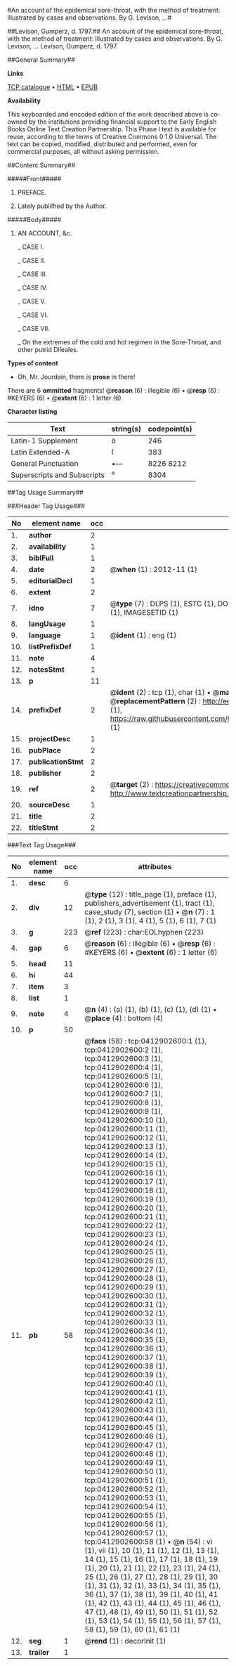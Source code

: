#An account of the epidemical sore-throat, with the method of treatment: Illustrated by cases and observations. By G. Levison, ...#

##Levison, Gumperz, d. 1797.##
An account of the epidemical sore-throat, with the method of treatment: Illustrated by cases and observations. By G. Levison, ...
Levison, Gumperz, d. 1797.

##General Summary##

**Links**

[TCP catalogue](http://www.ota.ox.ac.uk/tcp/)  • 
[HTML](http://tei.it.ox.ac.uk/tcp/Texts-HTML/free/004/004794667.html)  • 
[EPUB](http://tei.it.ox.ac.uk/tcp/Texts-EPUB/free/004/004794667.epub)

**Availability**

This keyboarded and encoded edition of the
	       work described above is co-owned by the institutions
	       providing financial support to the Early English Books
	       Online Text Creation Partnership. This Phase I text is
	       available for reuse, according to the terms of Creative
	       Commons 0 1.0 Universal. The text can be copied,
	       modified, distributed and performed, even for
	       commercial purposes, all without asking permission.


##Content Summary##

#####Front#####

1. PREFACE.

1. Lately publiſhed by the Author.

#####Body#####

1. AN ACCOUNT, &c.

    _ CASE I.

    _ CASE II.

    _ CASE III.

    _ CASE IV.

    _ CASE V.

    _ CASE VI.

    _ CASE VII.

    _ On the extremes of the cold and hot regimen in the Sore-Throat, and other putrid Diſeaſes.

**Types of content**

  * Oh, Mr. Jourdain, there is **prose** in there!

There are 6 **ommitted** fragments! 
 @__reason__ (6) : illegible (6)  •  @__resp__ (6) : #KEYERS (6)  •  @__extent__ (6) : 1 letter (6)

**Character listing**


|Text|string(s)|codepoint(s)|
|---|---|---|
|Latin-1 Supplement|ö|246|
|Latin Extended-A|ſ|383|
|General Punctuation|•—|8226 8212|
|Superscripts             and Subscripts|⁰|8304|

##Tag Usage Summary##

###Header Tag Usage###

|No|element name|occ|attributes|
|---|---|---|---|
|1.|__author__|2||
|2.|__availability__|1||
|3.|__biblFull__|1||
|4.|__date__|2| @__when__ (1) : 2012-11 (1)|
|5.|__editorialDecl__|1||
|6.|__extent__|2||
|7.|__idno__|7| @__type__ (7) : DLPS (1), ESTC (1), DOCNO (1), TCP (1), GALEDOCNO (1), CONTENTSET (1), IMAGESETID (1)|
|8.|__langUsage__|1||
|9.|__language__|1| @__ident__ (1) : eng (1)|
|10.|__listPrefixDef__|1||
|11.|__note__|4||
|12.|__notesStmt__|1||
|13.|__p__|11||
|14.|__prefixDef__|2| @__ident__ (2) : tcp (1), char (1)  •  @__matchPattern__ (2) : ([0-9\-]+):([0-9IVX]+) (1), (.+) (1)  •  @__replacementPattern__ (2) : http://eebo.chadwyck.com/downloadtiff?vid=$1&page=$2 (1), https://raw.githubusercontent.com/textcreationpartnership/Texts/master/tcpchars.xml#$1 (1)|
|15.|__projectDesc__|1||
|16.|__pubPlace__|2||
|17.|__publicationStmt__|2||
|18.|__publisher__|2||
|19.|__ref__|2| @__target__ (2) : https://creativecommons.org/publicdomain/zero/1.0/ (1), http://www.textcreationpartnership.org/docs/. (1)|
|20.|__sourceDesc__|1||
|21.|__title__|2||
|22.|__titleStmt__|2||


###Text Tag Usage###

|No|element name|occ|attributes|
|---|---|---|---|
|1.|__desc__|6||
|2.|__div__|12| @__type__ (12) : title_page (1), preface (1), publishers_advertisement (1), tract (1), case_study (7), section (1)  •  @__n__ (7) : 1 (1), 2 (1), 3 (1), 4 (1), 5 (1), 6 (1), 7 (1)|
|3.|__g__|223| @__ref__ (223) : char:EOLhyphen (223)|
|4.|__gap__|6| @__reason__ (6) : illegible (6)  •  @__resp__ (6) : #KEYERS (6)  •  @__extent__ (6) : 1 letter (6)|
|5.|__head__|11||
|6.|__hi__|44||
|7.|__item__|3||
|8.|__list__|1||
|9.|__note__|4| @__n__ (4) : (a) (1), (b) (1), (c) (1), (d) (1)  •  @__place__ (4) : bottom (4)|
|10.|__p__|50||
|11.|__pb__|58| @__facs__ (58) : tcp:0412902600:1 (1), tcp:0412902600:2 (1), tcp:0412902600:3 (1), tcp:0412902600:4 (1), tcp:0412902600:5 (1), tcp:0412902600:6 (1), tcp:0412902600:7 (1), tcp:0412902600:8 (1), tcp:0412902600:9 (1), tcp:0412902600:10 (1), tcp:0412902600:11 (1), tcp:0412902600:12 (1), tcp:0412902600:13 (1), tcp:0412902600:14 (1), tcp:0412902600:15 (1), tcp:0412902600:16 (1), tcp:0412902600:17 (1), tcp:0412902600:18 (1), tcp:0412902600:19 (1), tcp:0412902600:20 (1), tcp:0412902600:21 (1), tcp:0412902600:22 (1), tcp:0412902600:23 (1), tcp:0412902600:24 (1), tcp:0412902600:25 (1), tcp:0412902600:26 (1), tcp:0412902600:27 (1), tcp:0412902600:28 (1), tcp:0412902600:29 (1), tcp:0412902600:30 (1), tcp:0412902600:31 (1), tcp:0412902600:32 (1), tcp:0412902600:33 (1), tcp:0412902600:34 (1), tcp:0412902600:35 (1), tcp:0412902600:36 (1), tcp:0412902600:37 (1), tcp:0412902600:38 (1), tcp:0412902600:39 (1), tcp:0412902600:40 (1), tcp:0412902600:41 (1), tcp:0412902600:42 (1), tcp:0412902600:43 (1), tcp:0412902600:44 (1), tcp:0412902600:45 (1), tcp:0412902600:46 (1), tcp:0412902600:47 (1), tcp:0412902600:48 (1), tcp:0412902600:49 (1), tcp:0412902600:50 (1), tcp:0412902600:51 (1), tcp:0412902600:52 (1), tcp:0412902600:53 (1), tcp:0412902600:54 (1), tcp:0412902600:55 (1), tcp:0412902600:56 (1), tcp:0412902600:57 (1), tcp:0412902600:58 (1)  •  @__n__ (54) : vi (1), vii (1), 10 (1), 11 (1), 12 (1), 13 (1), 14 (1), 15 (1), 16 (1), 17 (1), 18 (1), 19 (1), 20 (1), 21 (1), 22 (1), 23 (1), 24 (1), 25 (1), 26 (1), 27 (1), 28 (1), 29 (1), 30 (1), 31 (1), 32 (1), 33 (1), 34 (1), 35 (1), 36 (1), 37 (1), 38 (1), 39 (1), 40 (1), 41 (1), 42 (1), 43 (1), 44 (1), 45 (1), 46 (1), 47 (1), 48 (1), 49 (1), 50 (1), 51 (1), 52 (1), 53 (1), 54 (1), 55 (1), 56 (1), 57 (1), 58 (1), 59 (1), 60 (1), 61 (1)|
|12.|__seg__|1| @__rend__ (1) : decorInit (1)|
|13.|__trailer__|1||
